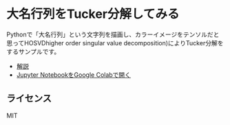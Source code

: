 # 大名行列をTucker分解してみる

Pythonで「大名行列」という文字列を描画し、カラーイメージをテンソルだと思ってHOSVDhigher order singular value decomposition)によりTucker分解をするサンプルです。

* [解説](https://kaityo256.github.io/daimyo_tucker/doc.html)
* [Jupyter NotebookをGoogle Colabで開く](https://colab.research.google.com/github/kaityo256/daimyo_tucker/blob/main/daimyo_tucker.ipynb)

## ライセンス

MIT
